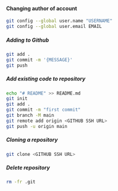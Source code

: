 
#### Changing author of account

```bash
git config --global user.name "USERNAME"
git config --global user.email EMAIL
```


##### Adding to Github

```bash
git add .
git commit -m '{MESSAGE}'
git push
```


##### Add existing code to repository

```bash
echo "# README" >> README.md 
git init
git add .
git commit -m "first commit"
git branch -M main
git remote add origin <GITHUB SSH URL>
git push -u origin main
```


##### Cloning a repository

```bash
git clone <GITHUB SSH URL>
```


##### Delete repository
```bash
rm -fr .git
```

